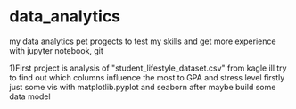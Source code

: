 # data_analytics
my data analytics pet progects to test my skills and get more experience with jupyter notebook, git

1)First project is analysis of "student_lifestyle_dataset.csv" from kagle
ill try to find out which columns influence the most to GPA and stress level
firstly just some vis with matplotlib.pyplot and seaborn after maybe build some data model
